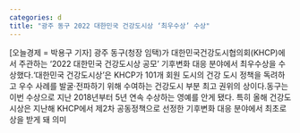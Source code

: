 ```yaml
---
categories: d
title: "광주 동구 2022 대한민국 건강도시상 ‘최우수상’ 수상"
---
```

[오늘경제 = 박용구 기자] 광주 동구(청장 임택)가 대한민국건강도시협의회(KHCP)에서 주관하는 ‘2022 대한민국 건강도시상 공모’ 기후변화 대응 분야에서 최우수상을 수상했다.‘대한민국 건강도시상’은 KHCP가 101개 회원 도시의 건강 도시 정책을 독려하고 우수 사례를 발굴·전파하기 위해 수여하는 건강도시 부분 최고 권위의 상이다.동구는 이번 수상으로 지난 2018년부터 5년 연속 수상하는 영예를 안게 됐다. 특히 올해 건강도시상은 지난해 KHCP에서 제2차 공동정책으로 선정한 기후변화 대응 분야에서 최초로 상을 받게 돼 의미